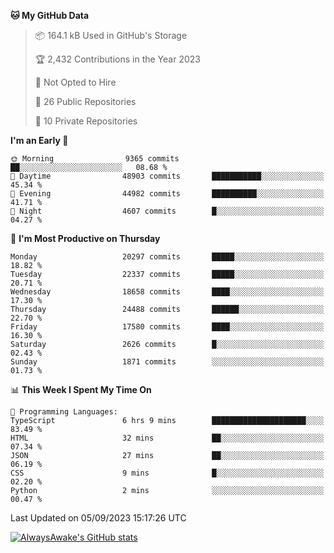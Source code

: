 <!--START_SECTION:waka-->
**🐱 My GitHub Data** 

> 📦 164.1 kB Used in GitHub's Storage 
 > 
> 🏆 2,432 Contributions in the Year 2023
 > 
> 🚫 Not Opted to Hire
 > 
> 📜 26 Public Repositories 
 > 
> 🔑 10 Private Repositories 
 > 
**I'm an Early 🐤** 

```text
🌞 Morning                9365 commits        ██░░░░░░░░░░░░░░░░░░░░░░░   08.68 % 
🌆 Daytime                48903 commits       ███████████░░░░░░░░░░░░░░   45.34 % 
🌃 Evening                44982 commits       ██████████░░░░░░░░░░░░░░░   41.71 % 
🌙 Night                  4607 commits        █░░░░░░░░░░░░░░░░░░░░░░░░   04.27 % 
```
📅 **I'm Most Productive on Thursday** 

```text
Monday                   20297 commits       █████░░░░░░░░░░░░░░░░░░░░   18.82 % 
Tuesday                  22337 commits       █████░░░░░░░░░░░░░░░░░░░░   20.71 % 
Wednesday                18658 commits       ████░░░░░░░░░░░░░░░░░░░░░   17.30 % 
Thursday                 24488 commits       ██████░░░░░░░░░░░░░░░░░░░   22.70 % 
Friday                   17580 commits       ████░░░░░░░░░░░░░░░░░░░░░   16.30 % 
Saturday                 2626 commits        █░░░░░░░░░░░░░░░░░░░░░░░░   02.43 % 
Sunday                   1871 commits        ░░░░░░░░░░░░░░░░░░░░░░░░░   01.73 % 
```


📊 **This Week I Spent My Time On** 

```text
💬 Programming Languages: 
TypeScript               6 hrs 9 mins        █████████████████████░░░░   83.49 % 
HTML                     32 mins             ██░░░░░░░░░░░░░░░░░░░░░░░   07.34 % 
JSON                     27 mins             ██░░░░░░░░░░░░░░░░░░░░░░░   06.19 % 
CSS                      9 mins              █░░░░░░░░░░░░░░░░░░░░░░░░   02.20 % 
Python                   2 mins              ░░░░░░░░░░░░░░░░░░░░░░░░░   00.47 % 
```


 Last Updated on 05/09/2023 15:17:26 UTC
<!--END_SECTION:waka-->

[![AlwaysAwake's GitHub stats](https://github-readme-stats.vercel.app/api?username=AlwaysAwake&show_icons=true&theme=github_dark&count_private=true)](https://github.com/AlwaysAwake/AlwaysAwake)
